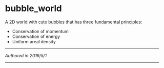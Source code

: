 # bubble_world
A 2D world with cute bubbles that has three fundamental principles:

- Conservation of momentum
- Conservation of energy
- Uniform areal density

***
*Authored in 2019/5/1*

***
